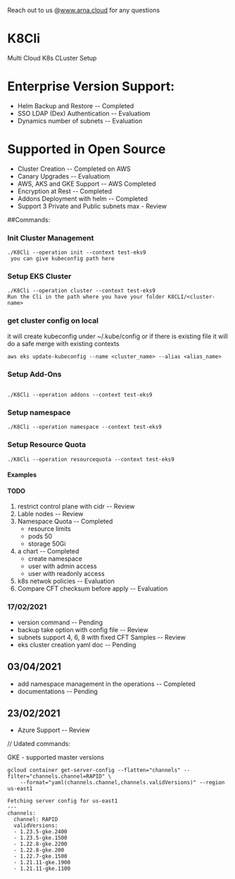 Reach out to us @www.arna.cloud for any questions

# K8Cli
Multi Cloud K8s CLuster Setup


# Enterprise Version Support:
* Helm Backup and Restore       -- Completed
* SSO LDAP (Dex) Authentication -- Evaluatiom
* Dynamics number of subnets    -- Evaluation


# Supported in Open Source 
* Cluster Creation              -- Completed on AWS
* Canary Upgrades               -- Evaluatiom
* AWS, AKS and GKE Support      -- AWS Completed
* Encryption at Rest            -- Completed
* Addons Deployment with helm   -- Completed
* Support 3 Private and Public subnets max - Review

##Commands:
### Init Cluster Management
```
./K8Cli --operation init --context test-eks9
 you can give kubeconfig path here 
```

### Setup EKS Cluster
```
./K8Cli --operation cluster --context test-eks9
Run the Cli in the path where you have your folder K8CLI/<cluster-name>
```
### get cluster config on local
it will create kubeconfig under ~/.kube/config or if there is existing file it will do a safe merge with existing contexts
```
aws eks update-kubeconfig --name <cluster_name> --alias <alias_name>
```

### Setup Add-Ons
```

./K8Cli --operation addons --context test-eks9
``` 

### Setup namespace
```
./K8Cli --operation namespace --context test-eks9
```

### Setup Resource Quota
```
./K8Cli --operation resourcequota --context test-eks9
```

#### Examples

#### TODO
1. restrict control plane with cidr  -- Review
1. Lable nodes                       -- Review
2. Namespace Quota                   -- Completed
   * resource limits
   * pods 50
   * storage 50Gi
3. a chart                           -- Completed
    * create namespace
    * user with admin access
    * user with readonly access
4. k8s netwok policies               -- Evaluation
5. Compare CFT checksum before apply -- Evaluation
    
### 17/02/2021
* version command                       -- Pending
* backup take option with config file   -- Review 
* subnets support 4, 6, 8 with fixed CFT Samples -- Review
* eks cluster creation yaml doc         -- Pending

## 03/04/2021
* add namespace management in the operations -- Completed
* documentations                             -- Pending

## 23/02/2021
* Azure Support                              -- Review


// Udated commands:


GKE - supported master versions

```
gcloud container get-server-config --flatten="channels" --filter="channels.channel=RAPID" \
    --format="yaml(channels.channel,channels.validVersions)" --region us-east1

Fetching server config for us-east1
---
channels:
  channel: RAPID
  validVersions:
  - 1.23.5-gke.2400
  - 1.23.5-gke.1500
  - 1.22.8-gke.2200
  - 1.22.8-gke.200
  - 1.22.7-gke.1500
  - 1.21.11-gke.1900
  - 1.21.11-gke.1100
```
